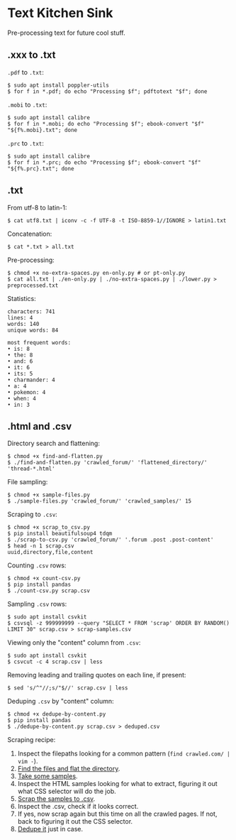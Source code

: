 # Text Kitchen Sink

Pre-processing text for future cool stuff.

## .xxx to .txt

`.pdf` to `.txt`:

```
$ sudo apt install poppler-utils
$ for f in *.pdf; do echo "Processing $f"; pdftotext "$f"; done
```

`.mobi` to `.txt`:

```
$ sudo apt install calibre
$ for f in *.mobi; do echo "Processing $f"; ebook-convert "$f" "${f%.mobi}.txt"; done
```

`.prc` to `.txt`:

```
$ sudo apt install calibre
$ for f in *.prc; do echo "Processing $f"; ebook-convert "$f" "${f%.prc}.txt"; done
```

## .txt

From utf-8 to latin-1:

```
$ cat utf8.txt | iconv -c -f UTF-8 -t ISO-8859-1//IGNORE > latin1.txt
```

Concatenation:

```
$ cat *.txt > all.txt
```

Pre-processing:

```
$ chmod +x no-extra-spaces.py en-only.py # or pt-only.py
$ cat all.txt | ./en-only.py | ./no-extra-spaces.py | ./lower.py > preprocessed.txt
``` 

Statistics:

``` 
characters: 741
lines: 4
words: 140
unique words: 84

most frequent words:
• is: 8
• the: 8
• and: 6
• it: 6
• its: 5
• charmander: 4
• a: 4
• pokemon: 4
• when: 4
• in: 3
``` 

## .html and .csv

Directory search and flattening:

```
$ chmod +x find-and-flatten.py
$ ./find-and-flatten.py 'crawled_forum/' 'flattened_directory/' 'thread-*.html'
```

File sampling:

```
$ chmod +x sample-files.py
$ ./sample-files.py 'crawled_forum/' 'crawled_samples/' 15
```

Scraping to `.csv`:

```
$ chmod +x scrap_to_csv.py
$ pip install beautifulsoup4 tdqm
$ ./scrap-to-csv.py 'crawled_forum/' '.forum .post .post-content'
$ head -n 1 scrap.csv
uuid,directory,file,content
```

Counting `.csv` rows:

```
$ chmod +x count-csv.py
$ pip install pandas
$ ./count-csv.py scrap.csv
```

Sampling `.csv` rows:

```
$ sudo apt install csvkit
$ csvsql -z 999999999 --query "SELECT * FROM 'scrap' ORDER BY RANDOM() LIMIT 30" scrap.csv > scrap-samples.csv
```

Viewing only the "content" column from `.csv`:

```
$ sudo apt install csvkit
$ csvcut -c 4 scrap.csv | less
```

Removing leading and trailing quotes on each line, if present:

```
$ sed 's/^"//;s/"$//' scrap.csv | less
```

Deduping `.csv` by "content" column:

```
$ chmod +x dedupe-by-content.py
$ pip install pandas
$ ./dedupe-by-content.py scrap.csv > deduped.csv
```

Scraping recipe:

1. Inspect the filepaths looking for a common pattern (`find crawled.com/ | vim -`).
1. [Find the files and flat the directory](#directory-search-and-flattening).
1. [Take some samples](#file-sampling).
1. Inspect the HTML samples looking for what to extract, figuring it out what CSS selector will do the job.
1. [Scrap the samples to .csv](#scraping-to-csv).
1. Inspect the .csv, check if it looks correct.
1. If yes, now scrap again but this time on all the crawled pages. If not, back to figuring it out the CSS selector.
1. [Dedupe it](#deduping-csv-by-content-column) just in case.
